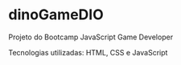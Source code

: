 # dinoGameDIO
Projeto do Bootcamp JavaScript Game Developer

Tecnologias utilizadas: HTML, CSS e JavaScript
